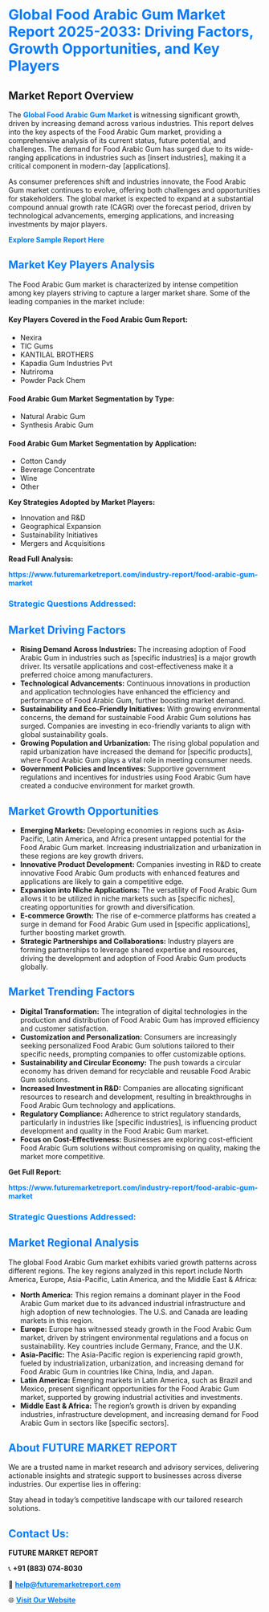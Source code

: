 <h1 style="color: #007BFF;">Global Food Arabic Gum Market Report 2025-2033: Driving Factors, Growth Opportunities, and Key Players</h1>

<section id="overview">
<h2>Market Report Overview</h2>
<p>The <a href="https://www.futuremarketreport.com/industry-report/food-arabic-gum-market" style="color: #007BFF; text-decoration: none;"><strong>Global Food Arabic Gum Market</strong></a> is witnessing significant growth, driven by increasing demand across various industries. This report delves into the key aspects of the Food Arabic Gum market, providing a comprehensive analysis of its current status, future potential, and challenges. The demand for Food Arabic Gum has surged due to its wide-ranging applications in industries such as [insert industries], making it a critical component in modern-day [applications].</p>
<p>As consumer preferences shift and industries innovate, the Food Arabic Gum market continues to evolve, offering both challenges and opportunities for stakeholders. The global market is expected to expand at a substantial compound annual growth rate (CAGR) over the forecast period, driven by technological advancements, emerging applications, and increasing investments by major players.</p>
</section>

<section id="overview">
<p><a href="https://www.futuremarketreport.com/request-sample/reportId=107031" style="color: #007BFF; text-decoration: none;"><strong>Explore Sample Report Here</strong></a></p>
</section>

<section id="key-players">
<h2 style="color: #007BFF;">Market Key Players Analysis</h2>
<p>The Food Arabic Gum market is characterized by intense competition among key players striving to capture a larger market share. Some of the leading companies in the market include:</p>
<h4>Key Players Covered in the Food Arabic Gum Report:</h4>
<ul><li>Nexira</li><li>TIC Gums</li><li>KANTILAL BROTHERS</li><li>Kapadia Gum Industries Pvt</li><li>Nutriroma</li><li>Powder Pack Chem</li></ul>
<h4>Food Arabic Gum Market Segmentation by Type:</h4>
<ul><li>Natural Arabic Gum</li><li>Synthesis Arabic Gum</li></ul>

<h4>Food Arabic Gum Market Segmentation by Application:</h4>
<ul><li>Cotton Candy</li><li>Beverage Concentrate</li><li>Wine</li><li>Other</li></ul>
<p><strong>Key Strategies Adopted by Market Players:</strong></p>
<ul>
<li>Innovation and R&D</li>
<li>Geographical Expansion</li>
<li>Sustainability Initiatives</li>
<li>Mergers and Acquisitions</li>
</ul>
</section>

<section>
<p><strong>Read Full Analysis: </strong></p><a href="https://www.futuremarketreport.com/industry-report/food-arabic-gum-market" style="color: #007BFF; text-decoration: none;"><strong>https://www.futuremarketreport.com/industry-report/food-arabic-gum-market</strong></a>
<h3 style="color: #007BFF;">Strategic Questions Addressed:</h3>
</section>

<section id="driving-factors">
<h2 style="color: #007BFF;">Market Driving Factors</h2>
<ul>
<li><strong>Rising Demand Across Industries:</strong> The increasing adoption of Food Arabic Gum in industries such as [specific industries] is a major growth driver. Its versatile applications and cost-effectiveness make it a preferred choice among manufacturers.</li>
<li><strong>Technological Advancements:</strong> Continuous innovations in production and application technologies have enhanced the efficiency and performance of Food Arabic Gum, further boosting market demand.</li>
<li><strong>Sustainability and Eco-Friendly Initiatives:</strong> With growing environmental concerns, the demand for sustainable Food Arabic Gum solutions has surged. Companies are investing in eco-friendly variants to align with global sustainability goals.</li>
<li><strong>Growing Population and Urbanization:</strong> The rising global population and rapid urbanization have increased the demand for [specific products], where Food Arabic Gum plays a vital role in meeting consumer needs.</li>
<li><strong>Government Policies and Incentives:</strong> Supportive government regulations and incentives for industries using Food Arabic Gum have created a conducive environment for market growth.</li>
</ul>
</section>

<section id="growth-opportunities">
<h2 style="color: #007BFF;">Market Growth Opportunities</h2>
<ul>
<li><strong>Emerging Markets:</strong> Developing economies in regions such as Asia-Pacific, Latin America, and Africa present untapped potential for the Food Arabic Gum market. Increasing industrialization and urbanization in these regions are key growth drivers.</li>
<li><strong>Innovative Product Development:</strong> Companies investing in R&D to create innovative Food Arabic Gum products with enhanced features and applications are likely to gain a competitive edge.</li>
<li><strong>Expansion into Niche Applications:</strong> The versatility of Food Arabic Gum allows it to be utilized in niche markets such as [specific niches], creating opportunities for growth and diversification.</li>
<li><strong>E-commerce Growth:</strong> The rise of e-commerce platforms has created a surge in demand for Food Arabic Gum used in [specific applications], further boosting market growth.</li>
<li><strong>Strategic Partnerships and Collaborations:</strong> Industry players are forming partnerships to leverage shared expertise and resources, driving the development and adoption of Food Arabic Gum products globally.</li>
</ul>
</section>

<section id="trending-factors">
<h2 style="color: #007BFF;">Market Trending Factors</h2>
<ul>
<li><strong>Digital Transformation:</strong> The integration of digital technologies in the production and distribution of Food Arabic Gum has improved efficiency and customer satisfaction.</li>
<li><strong>Customization and Personalization:</strong> Consumers are increasingly seeking personalized Food Arabic Gum solutions tailored to their specific needs, prompting companies to offer customizable options.</li>
<li><strong>Sustainability and Circular Economy:</strong> The push towards a circular economy has driven demand for recyclable and reusable Food Arabic Gum solutions.</li>
<li><strong>Increased Investment in R&D:</strong> Companies are allocating significant resources to research and development, resulting in breakthroughs in Food Arabic Gum technology and applications.</li>
<li><strong>Regulatory Compliance:</strong> Adherence to strict regulatory standards, particularly in industries like [specific industries], is influencing product development and quality in the Food Arabic Gum market.</li>
<li><strong>Focus on Cost-Effectiveness:</strong> Businesses are exploring cost-efficient Food Arabic Gum solutions without compromising on quality, making the market more competitive.</li>
</ul>
</section>

<section>
<p><strong>Get Full Report: </strong></p><a href="https://www.futuremarketreport.com/industry-report/food-arabic-gum-market" style="color: #007BFF; text-decoration: none;"><strong>https://www.futuremarketreport.com/industry-report/food-arabic-gum-market</strong></a>
<h3 style="color: #007BFF;">Strategic Questions Addressed:</h3>
</section>


<section id="regional-analysis">
<h2 style="color: #007BFF;">Market Regional Analysis</h2>
<p>The global Food Arabic Gum market exhibits varied growth patterns across different regions. The key regions analyzed in this report include North America, Europe, Asia-Pacific, Latin America, and the Middle East & Africa:</p>
<ul>
<li><strong>North America:</strong> This region remains a dominant player in the Food Arabic Gum market due to its advanced industrial infrastructure and high adoption of new technologies. The U.S. and Canada are leading markets in this region.</li>
<li><strong>Europe:</strong> Europe has witnessed steady growth in the Food Arabic Gum market, driven by stringent environmental regulations and a focus on sustainability. Key countries include Germany, France, and the U.K.</li>
<li><strong>Asia-Pacific:</strong> The Asia-Pacific region is experiencing rapid growth, fueled by industrialization, urbanization, and increasing demand for Food Arabic Gum in countries like China, India, and Japan.</li>
<li><strong>Latin America:</strong> Emerging markets in Latin America, such as Brazil and Mexico, present significant opportunities for the Food Arabic Gum market, supported by growing industrial activities and investments.</li>
<li><strong>Middle East & Africa:</strong> The region’s growth is driven by expanding industries, infrastructure development, and increasing demand for Food Arabic Gum in sectors like [specific sectors].</li>
</ul>
</section>

<footer>
<h2 style="color: #007BFF;">About FUTURE MARKET REPORT</h2>
<p>We are a trusted name in market research and advisory services, delivering actionable insights and strategic support to businesses across diverse industries. Our expertise lies in offering:</p>

<p>Stay ahead in today’s competitive landscape with our tailored research solutions.</p>

<h2 style="color: #007BFF;">Contact Us:</h2>
<p><strong>FUTURE MARKET REPORT</strong></p>
<p>📞 <strong>+91 (883) 074-8030</strong></p>
<p>📧 <strong><a href="mailto:help@futuremarketreport.com" style="color: #007BFF;">help@futuremarketreport.com</a></strong></p>
<p>🌐 <strong><a href="https://www.futuremarketreport.com/" style="color: #007BFF;">Visit Our Website</a></strong></p>
</footer>